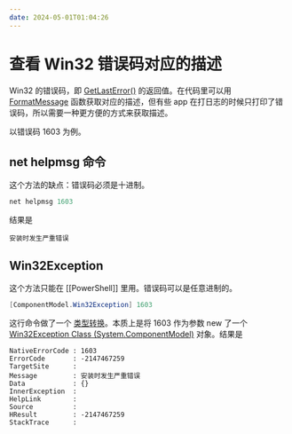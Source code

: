 ```yaml
---
date: 2024-05-01T01:04:26
---
```


# 查看 Win32 错误码对应的描述

Win32 的错误码，即 [GetLastError()](https://learn.microsoft.com/en-us/windows/win32/api/errhandlingapi/nf-errhandlingapi-getlasterror) 的返回值。在代码里可以用 [FormatMessage](https://learn.microsoft.com/en-us/windows/win32/api/winbase/nf-winbase-formatmessage) 函数获取对应的描述，但有些 app 在打日志的时候只打印了错误码，所以需要一种更方便的方式来获取描述。

以错误码 1603 为例。

## net helpmsg 命令

这个方法的缺点：错误码必须是十进制。

``` powershell
net helpmsg 1603
```

结果是

```
安装时发生严重错误
```

## Win32Exception

这个方法只能在 [[PowerShell]] 里用。错误码可以是任意进制的。

``` powershell
[ComponentModel.Win32Exception] 1603
```

这行命令做了一个 [类型转换](https://learn.microsoft.com/en-us/powershell/scripting/lang-spec/chapter-06?view=powershell-7.4#618-net-conversion)。本质上是将 1603 作为参数 new 了一个 [Win32Exception Class (System.ComponentModel)](https://learn.microsoft.com/en-us/dotnet/api/system.componentmodel.win32exception) 对象。结果是

```
NativeErrorCode : 1603
ErrorCode       : -2147467259
TargetSite      :
Message         : 安装时发生严重错误
Data            : {}
InnerException  :
HelpLink        :
Source          :
HResult         : -2147467259
StackTrace      :
```

